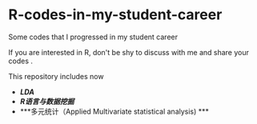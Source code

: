 # R-codes-in-my-student-career

Some codes that I progressed in my student career 

If you are interested in R, don't be shy to discuss with me and share your codes .

This repository includes now 
- ***LDA***
- ***R语言与数据挖掘***
- ***多元统计（Applied Multivariate statistical analysis) *** 
